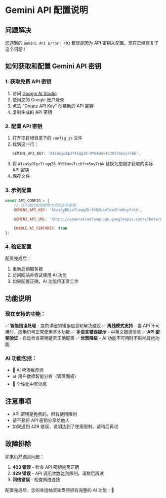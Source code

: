 # Gemini API 配置说明

## 问题解决

您遇到的 `Gemini API Error: 403` 错误是因为 API 密钥未配置。现在已经修复了这个问题！

## 如何获取和配置 Gemini API 密钥

### 1. 获取免费 API 密钥

1. 访问 [Google AI Studio](https://aistudio.google.com/app/apikey)
2. 使用您的 Google 账户登录
3. 点击 "Create API Key" 创建新的 API 密钥
4. 复制生成的 API 密钥

### 2. 配置 API 密钥

1. 打开项目根目录下的 `config.js` 文件
2. 找到这一行：
   ```javascript
   GEMINI_API_KEY: 'AIzaSyDEpz7tsqqZ6-9YBXUovTczOfrm5ny7rbk',
   ```
3. 将 `AIzaSyDEpz7tsqqZ6-9YBXUovTczOfrm5ny7rbk` 替换为您刚才获取的实际 API 密钥
4. 保存文件

### 3. 示例配置

```javascript
const API_CONFIG = {
    // 将下面的密钥替换为您的实际密钥
    GEMINI_API_KEY: 'AIzaSyDEpz7tsqqZ6-9YBXUovTczOfrm5ny7rbk',
    
    GEMINI_API_URL: 'https://generativelanguage.googleapis.com/v1beta/models/gemini-2.0-flash:generateContent',
    
    ENABLE_AI_FEATURES: true
};
```

### 4. 验证配置

配置完成后：
1. 重新启动服务器
2. 访问网站并尝试使用 AI 功能
3. 如果配置正确，AI 功能将正常工作

## 功能说明

### 现在支持的功能：

✅ **智能错误处理** - 提供详细的错误信息和解决建议
✅ **离线模式支持** - 当 API 不可用时，应用仍可正常使用基本功能
✅ **多语言错误提示** - 中英文错误信息
✅ **API 密钥验证** - 自动检查密钥是否正确配置
✅ **优雅降级** - AI 功能不可用时不影响其他功能

### AI 功能包括：

- 🍺 AI 啤酒推荐师
- 📊 用户数据智能分析（管理面板）
- 🎉 个性化中奖消息

## 注意事项

- API 密钥是免费的，但有使用限制
- 请不要将 API 密钥分享给他人
- 如果遇到 429 错误，说明达到了使用限制，请稍后再试

## 故障排除

如果仍然遇到问题：

1. **403 错误** - 检查 API 密钥是否正确
2. **429 错误** - API 调用次数达到限制，请稍后再试
3. **网络错误** - 检查网络连接

配置完成后，您的幸运抽奖轮盘将拥有完整的 AI 功能！🎉